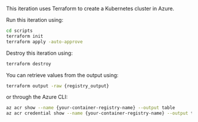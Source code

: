 This iteration uses Terraform to create a Kubernetes cluster in Azure.

Run this iteration using:

```bash
cd scripts
terraform init
terraform apply -auto-approve
```

Destroy this iteration using:
```bash
terraform destroy
```

You can retrieve values from the output using:
```bash
terraform output -raw {registry_output}
```

or through the Azure CLI:
```bash
az acr show --name {your-container-registry-name} --output table
az acr credential show --name {your-container-registry-name} --output table
```